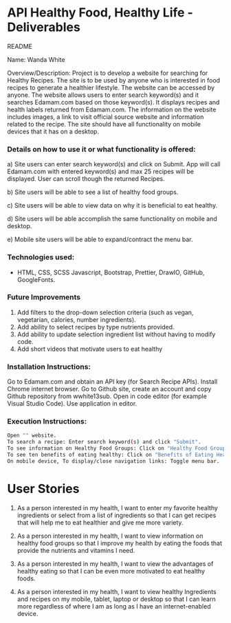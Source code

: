 # API Healthy Food, Healthy Life  - Deliverables

README

Name: Wanda White

Overview/Description: Project is to develop a website for searching for Healthy Recipes. The site is to be used by anyone who is interested in food recipes to generate a healthier lifestyle. The website can be accessed by anyone. The website allows users to enter search keyword(s) and it searches Edamam.com based on those keyword(s). It displays recipes and health labels returned from Edamam.com. The information on the website includes images, a link to visit official source website and information related to the recipe. The site should have all functionality on mobile devices that it has on a desktop.

### Details on how to use it or what functionality is offered:
a) Site users can enter search keyword(s) and click on Submit. App will call Edamam.com with entered keyword(s) and max 25 recipes will be displayed. User can scroll though the returned Recipes. 

b) Site users will be able to see a list of healthy food groups.

c) Site users will be able to view data on why it is beneficial to eat healthy. 

d) Site users will be able accomplish the same functionality on mobile and desktop. 

e) Mobile site users will be able to expand/contract the menu bar.

### Technologies used: 
- HTML, CSS, SCSS Javascript, Bootstrap, Prettier, DrawIO, GitHub, GoogleFonts.
### Future Improvements
1. Add filters to the drop-down selection criteria (such as vegan, vegetarian, calories, number ingredients).
2. Add ability to select recipes by type nutrients provided.
3. Add ability to update selection ingredient list without having to modify code.
4.  Add short videos that motivate users to eat healthy

### Installation Instructions:

Go to Edamam.com and obtain an API key (for Search Recipe APIs).
Install Chrome internet browser.
Go to Github site, create an account and copy Github repository from wwhite13sub.
Open in code editor (for example Visual Studio Code).
Use application in editor.


### Execution Instructions:
```sh
Open "" website.
To search a recipe: Enter search keyword(s) and click "Submit".
To see information on Healthy Food Groups: Click on "Healthy Food Groups".
To see ten benefits of eating healthy: Click on "Benefits of Eating Healthy".
On mobile device, To display/close navigation links: Toggle menu bar.
```

# User Stories
1.	As a person interested in my health,
I want to enter my favorite healthy ingredients or select from a list of ingredients
so that I can get recipes that will help me to eat healthier and give me more variety.

2.	As a person interested in my health,
I want to view information on healthy food groups
so that I improve my health by eating the foods that provide the nutrients and vitamins I need.

3.	As a person interested in my health,
I want to view the advantages of healthy eating
so that I can be even more motivated to eat healthy foods.

4.	As a person interested in my health,
I want to view healthy Ingredients and recipes on my mobile, tablet, laptop or desktop
so that I can learn more regardless of where I am as long as I have an internet-enabled device.
